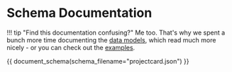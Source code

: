 # Schema Documentation

!!! tip "Find this documentation confusing?"
    Me too.  That's why we spent a bunch more time documenting the [data models](datamodels.md), which read much more nicely - or you can check out the [examples](examples.md).

{{ document_schema(schema_filename="projectcard.json") }}
